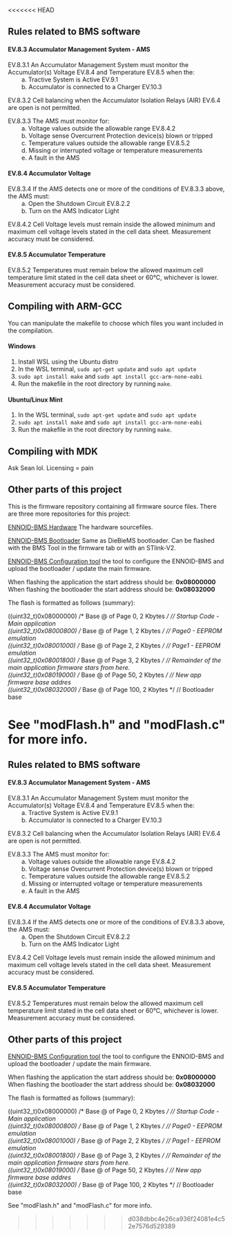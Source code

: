 <<<<<<< HEAD
## Rules related to BMS software

#### EV.8.3 Accumulator Management System - AMS

EV.8.3.1 An Accumulator Management System must monitor the Accumulator(s) Voltage EV.8.4 and
Temperature EV.8.5 when the:
</br> &nbsp; &nbsp; &nbsp; &nbsp; a. Tractive System is Active EV.9.1
</br> &nbsp; &nbsp; &nbsp; &nbsp; b. Accumulator is connected to a Charger EV.10.3

EV.8.3.2 Cell balancing when the Accumulator Isolation Relays (AIR) EV.6.4 are open is not permitted.

EV.8.3.3 The AMS must monitor for:
</br> &nbsp; &nbsp; &nbsp; &nbsp; a. Voltage values outside the allowable range EV.8.4.2
</br> &nbsp; &nbsp; &nbsp; &nbsp; b. Voltage sense Overcurrent Protection device(s) blown or tripped
</br> &nbsp; &nbsp; &nbsp; &nbsp; c. Temperature values outside the allowable range EV.8.5.2
</br> &nbsp; &nbsp; &nbsp; &nbsp; d. Missing or interrupted voltage or temperature measurements
</br> &nbsp; &nbsp; &nbsp; &nbsp; e. A fault in the AMS

#### EV.8.4 Accumulator Voltage

EV.8.3.4 If the AMS detects one or more of the conditions of EV.8.3.3 above, the AMS must:
</br> &nbsp; &nbsp; &nbsp; &nbsp; a. Open the Shutdown Circuit EV.8.2.2
</br> &nbsp; &nbsp; &nbsp; &nbsp; b. Turn on the AMS Indicator Light

EV.8.4.2 Cell Voltage levels must remain inside the allowed minimum and maximum cell voltage levels stated in the cell data sheet. Measurement accuracy must be considered.

#### EV.8.5 Accumulator Temperature

EV.8.5.2 Temperatures must remain below the allowed maximum cell temperature limit stated in the cell data sheet or 60°C, whichever is lower. Measurement accuracy must be considered.

## Compiling with ARM-GCC
You can manipulate the makefile to choose which files you want included in the compilation.

#### Windows
1. Install WSL using the Ubuntu distro
2. In the WSL terminal, `sudo apt-get update` and `sudo apt update`
3. `sudo apt install make` and `sudo apt install gcc-arm-none-eabi`
4. Run the makefile in the root directory by running `make`.

#### Ubuntu/Linux Mint
1. In the WSL terminal, `sudo apt-get update` and `sudo apt update`
2. `sudo apt install make` and `sudo apt install gcc-arm-none-eabi`
3. Run the makefile in the root directory by running `make`.

## Compiling with MDK
Ask Sean lol. Licensing = pain

## Other parts of this project

This is the firmware repository containing all firmware source files. There are three more repositories for this project:

[ENNOID-BMS Hardware](https://github.com/EnnoidMe/ENNOID-BMS) The hardware sourcefiles.

[ENNOID-BMS Bootloader](https://github.com/EnnoidMe/DieBieMS-Bootloader) Same as DieBieMS bootloader. Can be flashed with the BMS Tool in the firmware tab or with an STlink-V2. 

[ENNOID-BMS Configuration tool](https://github.com/EnnoidMe/ENNOID-BMS-Tool) the tool to configure the ENNOID-BMS and upload the bootloader / update the main firmware.


When flashing the application the start address should be: <b>0x08000000</b>
When flashing the bootloader the start address should be: <b>0x08032000</b>

The flash is formatted as follows (summary):

((uint32_t)0x08000000) /* Base @ of Page 0, 2 Kbytes */  // Startup Code - Main application<br>
((uint32_t)0x08000800) /* Base @ of Page 1, 2 Kbytes */  // Page0 - EEPROM emulation<br>
((uint32_t)0x08001000) /* Base @ of Page 2, 2 Kbytes */  // Page1 - EEPROM emulation<br>
((uint32_t)0x08001800) /* Base @ of Page 3, 2 Kbytes */  // Remainder of the main application firmware stars from here.<br>
((uint32_t)0x08019000) /* Base @ of Page 50, 2 Kbytes */  // New app firmware base addres<br>
((uint32_t)0x08032000) /* Base @ of Page 100, 2 Kbytes */  // Bootloader base<br>

See "modFlash.h" and "modFlash.c" for more info.
=======
## Rules related to BMS software

#### EV.8.3 Accumulator Management System - AMS

EV.8.3.1 An Accumulator Management System must monitor the Accumulator(s) Voltage EV.8.4 and
Temperature EV.8.5 when the:
</br> &nbsp; &nbsp; &nbsp; &nbsp; a. Tractive System is Active EV.9.1
</br> &nbsp; &nbsp; &nbsp; &nbsp; b. Accumulator is connected to a Charger EV.10.3

EV.8.3.2 Cell balancing when the Accumulator Isolation Relays (AIR) EV.6.4 are open is not permitted.

EV.8.3.3 The AMS must monitor for:
</br> &nbsp; &nbsp; &nbsp; &nbsp; a. Voltage values outside the allowable range EV.8.4.2
</br> &nbsp; &nbsp; &nbsp; &nbsp; b. Voltage sense Overcurrent Protection device(s) blown or tripped
</br> &nbsp; &nbsp; &nbsp; &nbsp; c. Temperature values outside the allowable range EV.8.5.2
</br> &nbsp; &nbsp; &nbsp; &nbsp; d. Missing or interrupted voltage or temperature measurements
</br> &nbsp; &nbsp; &nbsp; &nbsp; e. A fault in the AMS

#### EV.8.4 Accumulator Voltage

EV.8.3.4 If the AMS detects one or more of the conditions of EV.8.3.3 above, the AMS must:
</br> &nbsp; &nbsp; &nbsp; &nbsp; a. Open the Shutdown Circuit EV.8.2.2
</br> &nbsp; &nbsp; &nbsp; &nbsp; b. Turn on the AMS Indicator Light

EV.8.4.2 Cell Voltage levels must remain inside the allowed minimum and maximum cell voltage levels stated in the cell data sheet. Measurement accuracy must be considered.

#### EV.8.5 Accumulator Temperature

EV.8.5.2 Temperatures must remain below the allowed maximum cell temperature limit stated in the cell data sheet or 60°C, whichever is lower. Measurement accuracy must be considered.

## Other parts of this project

[ENNOID-BMS Configuration tool](https://github.com/EnnoidMe/ENNOID-BMS-Tool) the tool to configure the ENNOID-BMS and upload the bootloader / update the main firmware.


When flashing the application the start address should be: <b>0x08000000</b>
When flashing the bootloader the start address should be: <b>0x08032000</b>

The flash is formatted as follows (summary):

((uint32_t)0x08000000) /* Base @ of Page 0, 2 Kbytes */  // Startup Code - Main application<br>
((uint32_t)0x08000800) /* Base @ of Page 1, 2 Kbytes */  // Page0 - EEPROM emulation<br>
((uint32_t)0x08001000) /* Base @ of Page 2, 2 Kbytes */  // Page1 - EEPROM emulation<br>
((uint32_t)0x08001800) /* Base @ of Page 3, 2 Kbytes */  // Remainder of the main application firmware stars from here.<br>
((uint32_t)0x08019000) /* Base @ of Page 50, 2 Kbytes */  // New app firmware base addres<br>
((uint32_t)0x08032000) /* Base @ of Page 100, 2 Kbytes */  // Bootloader base<br>

See "modFlash.h" and "modFlash.c" for more info.
>>>>>>> d038dbbc4e26ca936f24081e4c52e7576d529389
